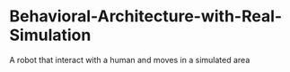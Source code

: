# Behavioral-Architecture-with-Real-Simulation
A robot that interact with a human and moves in a simulated area
